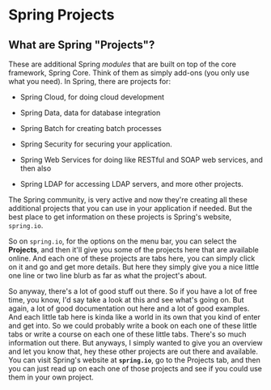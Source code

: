 # Spring Projects

## What are Spring "Projects"?

These are additional Spring *modules* that are built on top of the core framework, Spring Core. Think of them as simply add-ons (you only use what you need). In Spring, there are projects for: 

  + Spring Cloud, for doing cloud development 

  + Spring Data, data for database integration 

  + Spring Batch for creating batch processes 

  + Spring Security for securing your application. 

  + Spring Web Services for doing like RESTful and SOAP web services, and then also 

  + Spring LDAP for accessing LDAP servers, and more other projects. 

The Spring community, is very active and now they're creating all these additional projects that you can use in your application if needed. But the best place to get information on these projects is Spring's website, `spring.io`. 

So on `spring.io`, for the options on the menu bar, you can select the **Projects**, and then it'll give you some of the projects here that are available online. And each one of these projects are tabs here, you can simply click on it and go and get more details. But here they simply give you a nice little one line or two line blurb as far as what the project's about.

So anyway, there's a lot of good stuff out there. So if you have a lot of free time, you know, I'd say take a look at this and see what's going on. But again, a lot of good documentation out here and a lot of good examples. And each little tab here is kinda like a world in its own that you kind of enter and get into. So we could probably write a book on each one of these little tabs or write a course on each one of these little tabs. There's so much information out there. But anyways, I simply wanted to give you an overview and let you know that, hey these other projects are out there and available. You can visit Spring's website at **`spring.io`**, go to the Projects tab, and then you can just read up on each one of those projects and see if you could use them in your own project.
